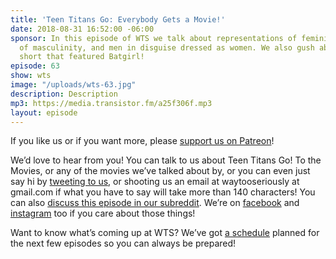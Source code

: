 ```yaml
---
title: 'Teen Titans Go: Everybody Gets a Movie!'
date: 2018-08-31 16:52:00 -06:00
sponsor: In this episode of WTS we talk about representations of femininity, representations
  of masculinity, and men in disguise dressed as women. We also gush about the pre-movie
  short that featured Batgirl!
episode: 63
show: wts
image: "/uploads/wts-63.jpg"
description: Description
mp3: https://media.transistor.fm/a25f306f.mp3
layout: episode
---
```


If you like us or if you want more, please [support us on Patreon](https://www.patreon.com/clockworkscast)!

We’d love to hear from you! You can talk to us about Teen Titans Go! To the Movies, or any of the movies we’ve talked about by, or you can even just say hi by [tweeting to us](http://www.twitter.com/wtscast), or shooting us an email at waytooseriously at gmail.com if what you have to say will take more than 140 characters! You can also [discuss this episode in our subreddit](https://www.reddit.com/r/Goodstuff_fm/). We’re on [facebook](http://facebook.com/clockworkscast) and [instagram](https://www.instagram.com/clockworkscast) too if you care about those things!

Want to know what’s coming up at WTS? We’ve got [a schedule](https://docs.google.com/document/d/1f6fvTgbzQOCUD_potL6mWClmSC3D2cOBgKz36OwSC68) planned for the next few episodes so you can always be prepared!
